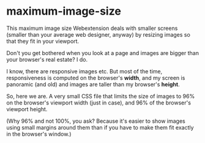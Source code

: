 # maximum-image-size

This maximum image size Webextension deals with smaller screens (smaller than your average web designer, anyway) by resizing images so that they fit in your viewport.

Don't you get bothered when you look at a page and images are bigger than your browser's real estate? I do.

I know, there are responsive images etc. But most of the time, responsiveness is computed on the browser's **width**, and my screen is panoramic (and old) and images are taller than my browser's **height**.

So, here we are. A very small CSS file that limits the size of images to 96% on the browser's viewport width (just in case), and 96% of the browser's viewport height.

(Why 96% and not 100%, you ask? Because it's easier to show images using small margins around them than if you have to make them fit exactly in the browser's window.)
